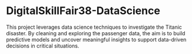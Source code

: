 # DigitalSkillFair38-DataScience
This project leverages data science techniques to investigate the Titanic disaster. By cleaning and exploring the passenger data, the aim is to build predictive models and uncover meaningful insights to support data-driven decisions in critical situations. 
